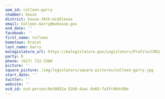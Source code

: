 ```yaml
---
aom_id: colleen-garry
chamber: house
district: house-36th-middlesex
email: Colleen.Garry@mahouse.gov
end_date: ''
facebook: ''
first_name: Colleen
hometown: Dracut
last_name: Garry
malegislature_url: https://malegislature.gov/Legislators/Profile/CMG1
party: D
phone: (617) 722-2380
picture: ''
square_picture: /img/legislators/square-pictures/colleen-garry.jpg
start_date: ''
twitter: ''
website: ''
ocd_id: ocd-person/0e38852a-52b0-4aac-8a65-fa3fc964c88e
---
```

